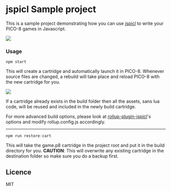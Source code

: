 # jspicl Sample project
This is a sample project demonstrating how you can use [jspicl](https://github.com/AgronKabashi/jspicl) to write your PICO-8 games in Javascript.

![](https://i.imgur.com/b3rAt6t.gif)

### Usage
```Shell
npm start
```
This will create a cartridge and automatically launch it in PICO-8. Whenever source files are changed, a rebuild will take place and reload PICO-8 with the new cartridge for you.

![](https://i.imgur.com/QYj4Xga.gif)

If a cartridge already exists in the build folder then all the assets, sans lua code, will be reused and included in the newly build cartridge.

For more advanced build options, please look at [rollup-plugin-jspicl](https://github.com/AgronKabashi/rollup-plugin-jspicl)'s options and modify rollup.config.js accordingly.

---

```
npm run restore-cart
```

This will take the game.p8 cartridge in the project root and put it in the build directory for you.
**CAUTION**: This will overwrite any existing cartridge in the destination folder so make sure you do a backup first.

## Licence
MIT
